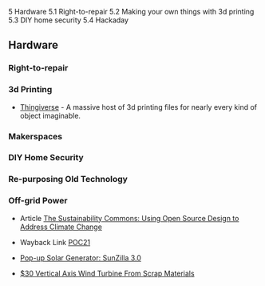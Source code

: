 5	Hardware
5.1	Right-to-repair
5.2	Making your own things with 3d printing
5.3	DIY home security
5.4	Hackaday


## Hardware

### Right-to-repair

### 3d Printing

- [Thingiverse](https://www.thingiverse.com) - A massive host of 3d printing files for nearly every kind of object imaginable.

### Makerspaces



### DIY Home Security

### Re-purposing Old Technology

### Off-grid Power

- Article [The Sustainability Commons: Using Open Source Design to Address Climate Change](https://www.shareable.net/the-sustainability-commons-using-open-source-design-to-address-climate-change/)

- Wayback Link [POC21](https://web.archive.org/web/20210910112404/http://www.poc21.cc/)

- [Pop-up Solar Generator: SunZilla 3.0](https://www.instructables.com/Pop-up-Solar-Generator-SunZilla-30/)

- [$30 Vertical Axis Wind Turbine From Scrap Materials
](https://www.instructables.com/Vertial-Axis-Wind-Turbine-from-30-Of-Scrap-Materia/)
